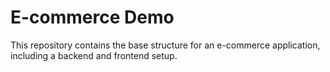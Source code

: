 # E-commerce Demo

This repository contains the base structure for an e-commerce application, including a backend and frontend setup.